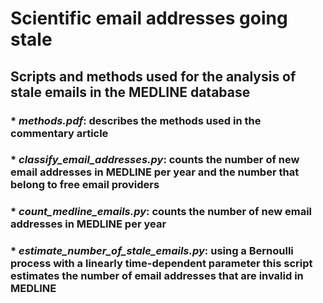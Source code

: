 # Scientific email addresses going stale

## Scripts and methods used for the analysis of stale emails in the MEDLINE database

### * *methods.pdf*: describes the methods used in the commentary article

### * *classify_email_addresses.py*: counts the number of new email addresses in MEDLINE per year and the number that belong to free email providers

### * *count_medline_emails.py*: counts the number of new email addresses in MEDLINE per year

### * *estimate_number_of_stale_emails.py*: using a Bernoulli process with a linearly time-dependent parameter this script estimates the number of email addresses that are invalid in MEDLINE

